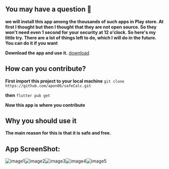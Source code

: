 ## You may have a question 🤔

**we will install this app among the thousands of such apps in Play store. At first I thought but then I thought that they are not open source. So they won't need even 1 second for your security at 12 o'clock. So here's my little try. There are a lot of things left to do, which I will do in the future. You can do it if you want**

**Download the app and use it.** [download](https://github.com/apon06/safeCalc/releases/tag/version_0)

## How can you contribute?

**First import this project to your local machine** `git clone https://github.com/apon06/safeCalc.git`

**then** `flutter pub get`

**Now this app is where you contribute**

## Why you should use it

**The main reason for this is that it is safe and free.**

## App ScreenShot:

![image1](https://i.postimg.cc/NjdHX9tZ/image1.png)![image2](https://i.postimg.cc/VN5bWfLv/image2.png)![image3](https://i.postimg.cc/cHngPF3N/image3.png)![image4](https://i.postimg.cc/MG4fsCvD/image4.png)![image5](https://i.postimg.cc/3NQ4h2j0/image5.png)
